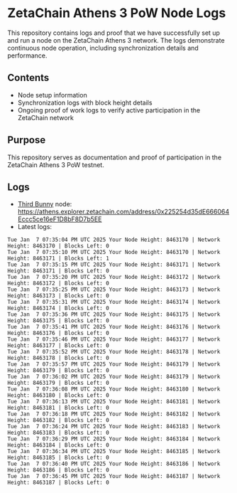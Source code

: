 # ZetaChain Athens 3 PoW Node Logs
This repository contains logs and proof that we have successfully set up and run a node on the ZetaChain Athens 3 network. The logs demonstrate continuous node operation, including synchronization details and performance.

## Contents
- Node setup information
- Synchronization logs with block height details
- Ongoing proof of work logs to verify active participation in the ZetaChain network

## Purpose
This repository serves as documentation and proof of participation in the ZetaChain Athens 3 PoW testnet.

## Logs

- [Third Bunny](https://thirdbunny.xyz/) node: https://athens.explorer.zetachain.com/address/0x225254d35dE666064Eccc5ce16eF1D8bF8D7b5EE
- Latest logs:
```
Tue Jan  7 07:35:04 PM UTC 2025 Your Node Height: 8463170 | Network Height: 8463170 | Blocks Left: 0
Tue Jan  7 07:35:10 PM UTC 2025 Your Node Height: 8463170 | Network Height: 8463171 | Blocks Left: 1
Tue Jan  7 07:35:15 PM UTC 2025 Your Node Height: 8463171 | Network Height: 8463171 | Blocks Left: 0
Tue Jan  7 07:35:20 PM UTC 2025 Your Node Height: 8463172 | Network Height: 8463172 | Blocks Left: 0
Tue Jan  7 07:35:25 PM UTC 2025 Your Node Height: 8463173 | Network Height: 8463173 | Blocks Left: 0
Tue Jan  7 07:35:31 PM UTC 2025 Your Node Height: 8463174 | Network Height: 8463174 | Blocks Left: 0
Tue Jan  7 07:35:36 PM UTC 2025 Your Node Height: 8463175 | Network Height: 8463175 | Blocks Left: 0
Tue Jan  7 07:35:41 PM UTC 2025 Your Node Height: 8463176 | Network Height: 8463176 | Blocks Left: 0
Tue Jan  7 07:35:46 PM UTC 2025 Your Node Height: 8463177 | Network Height: 8463177 | Blocks Left: 0
Tue Jan  7 07:35:52 PM UTC 2025 Your Node Height: 8463178 | Network Height: 8463178 | Blocks Left: 0
Tue Jan  7 07:35:57 PM UTC 2025 Your Node Height: 8463179 | Network Height: 8463179 | Blocks Left: 0
Tue Jan  7 07:36:02 PM UTC 2025 Your Node Height: 8463179 | Network Height: 8463179 | Blocks Left: 0
Tue Jan  7 07:36:08 PM UTC 2025 Your Node Height: 8463180 | Network Height: 8463180 | Blocks Left: 0
Tue Jan  7 07:36:13 PM UTC 2025 Your Node Height: 8463181 | Network Height: 8463181 | Blocks Left: 0
Tue Jan  7 07:36:18 PM UTC 2025 Your Node Height: 8463182 | Network Height: 8463182 | Blocks Left: 0
Tue Jan  7 07:36:24 PM UTC 2025 Your Node Height: 8463183 | Network Height: 8463183 | Blocks Left: 0
Tue Jan  7 07:36:29 PM UTC 2025 Your Node Height: 8463184 | Network Height: 8463184 | Blocks Left: 0
Tue Jan  7 07:36:34 PM UTC 2025 Your Node Height: 8463185 | Network Height: 8463185 | Blocks Left: 0
Tue Jan  7 07:36:40 PM UTC 2025 Your Node Height: 8463186 | Network Height: 8463186 | Blocks Left: 0
Tue Jan  7 07:36:45 PM UTC 2025 Your Node Height: 8463187 | Network Height: 8463187 | Blocks Left: 0
```
